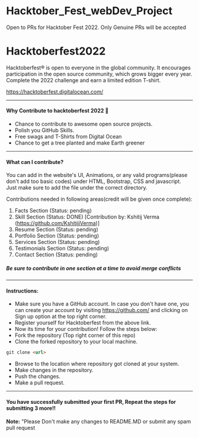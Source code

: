 # Hacktober_Fest_webDev_Project
Open to PRs for Hacktober Fest 2022. Only Genuine PRs will be accepted

# Hacktoberfest2022
Hacktoberfest® is open to everyone in the global community. It encourages participation in the open source community, which grows bigger every year. Complete the 2022 challenge and earn a limited edition T-shirt.

https://hacktoberfest.digitalocean.com/

-----
#### Why Contribute to hacktoberfest 2022 🙌

- Chance to contribute to awesome open source projects.
- Polish you GitHub Skills.
- Free swags and T-Shirts from Digital Ocean
- Chance to get a tree planted and make Earth greener

-----
#### What can I contribute?
You can add in the website's UI, Animations, or any valid programs(please don't add too basic codes) under HTML, Bootstrap, CSS and javascript. Just make sure to add the file under the correct directory.

Contributions needed in following areas(credit will be given once complete):
1. Facts Section (Status: pending)
2. Skill Section (Status: DONE) [Contribution by: Kshitij Verma (https://github.com/KshitijjVerma)]
3. Resume Section (Status: pending)
4. Portfolio Section (Status: pending)
5. Services Section (Status: pending)
6. Testimonials Section (Status: pending)
7. Contact Section (Status: pending)

##### Be sure to contribute in one section at a time to avoid merge conflicts

-----
#### Instructions:
* Make sure you have a GitHub account. In case you don't have one, you can create your account by visiting https://github.com/ and clicking on Sign up option at the top right corner.
* Register yourself for Hacktoberfest from the above link.
* Now its time for your contribution! Follow the steps below:
* Fork the repository (Top right corner of this repo)
* Clone the forked repository to your local machine.
```markdown
git clone <url>
```
* Browse to the location where repository got cloned at your system.
* Make changes in the repository.
* Push the changes.
* Make a pull request.

-----

#### You have successfully submitted your first PR, Repeat the steps for submitting 3 more!!
 **Note:** "Please Don't make any changes to README.MD or submit any spam pull request
